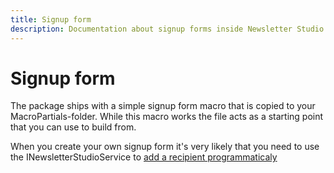 ```yaml
---
title: Signup form
description: Documentation about signup forms inside Newsletter Studio
---
```

# Signup form
The package ships with a simple signup form macro that is copied to your MacroPartials-folder. While this macro works the file acts as a starting point that you can use to build from.

When you create your own signup form it's very likely that you need to use the INewsletterStudioService to [add a recipient programmaticaly](../develop/front-end-api.md)
